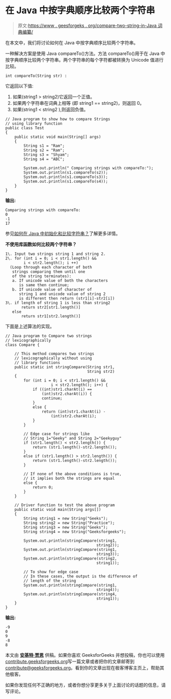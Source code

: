 # 在 Java 中按字典顺序比较两个字符串

> 原文:[https://www . geesforgeks . org/compare-two-string-in-Java 词典编纂/](https://www.geeksforgeeks.org/compare-two-strings-lexicographically-in-java/)

在本文中，我们将讨论如何在 Java 中按字典顺序比较两个字符串。

一种解决方案是使用 Java compareTo()方法。方法 compareTo()用于在 Java 中按字典顺序比较两个字符串。两个字符串的每个字符都被转换为 Unicode 值进行比较。

```
int compareTo(String str) :
```

它返回以下值:

1.  如果(string1 > string2)它返回一个正值。
2.  如果两个字符串在词典上相等
    (即 string1 == string2)，则返回 0。
3.  如果(string1 < string2 ),则返回负值。

```
// Java program to show how to compare Strings
// using library function
public class Test
{
    public static void main(String[] args)
    {
        String s1 = "Ram";
        String s2 = "Ram";
        String s3 = "Shyam";
        String s4 = "ABC";

        System.out.println(" Comparing strings with compareTo:");
        System.out.println(s1.compareTo(s2));
        System.out.println(s1.compareTo(s3));
        System.out.println(s1.compareTo(s4));
    }
}
```

**输出:**

```
Comparing strings with compareTo:
0
-1
17

```

参见[如何在 Java 中初始化和比较字符串？](https://www.geeksforgeeks.org/how-to-initialize-and-compare-strings-in-java/)了解更多详情。

**不使用库函数如何比较两个字符串？**

```
1\. Input two strings string 1 and string 2.
2\. for (int i = 0; i < str1.length() && 
        i < str2.length(); i ++) 
  (Loop through each character of both 
   strings comparing them until one 
   of the string terminates):
   a. If unicode value of both the characters 
      is same then continue;
   b. If unicode value of character of 
      string 1 and unicode value of string 2
      is different then return (str1[i]-str2[i])
3\. if length of string 1 is less than string2
       return str2[str1.length()]
   else 
       return str1[str2.length()]

```

下面是上述算法的实现。

```
// Java program to Compare two strings
// lexicographically
class Compare {

    // This method compares two strings
    // lexicographically without using
    // library functions
    public static int stringCompare(String str1,
                                    String str2)
    {
        for (int i = 0; i < str1.length() && 
                    i < str2.length(); i++) {
            if ((int)str1.charAt(i) == 
                (int)str2.charAt(i)) {
                continue;
            } 
            else {
                return (int)str1.charAt(i) - 
                    (int)str2.charAt(i);
            }
        }

        // Edge case for strings like
        // String 1="Geeky" and String 2="Geekyguy"
        if (str1.length() < str2.length()) {
            return (str1.length()-str2.length());
        } 
        else if (str1.length() > str2.length()) {
            return (str1.length()-str2.length());
        }

        // If none of the above conditions is true,
        // it implies both the strings are equal
        else {
            return 0;
        }
    }

    // Driver function to test the above program
    public static void main(String args[])
    {
        String string1 = new String("Geeks");
        String string2 = new String("Practice");
        String string3 = new String("Geeks");
        String string4 = new String("Geeksforgeeks");

        System.out.println(stringCompare(string1, 
                                        string2));
        System.out.println(stringCompare(string1, 
                                        string3));
        System.out.println(stringCompare(string2,
                                        string1));

        // To show for edge case
        // In these cases, the output is the difference of 
        // length of the string
        System.out.println(stringCompare(string1,
                                        string4));
        System.out.println(stringCompare(string4,
                                        string1));
    }
}
```

**输出:**

```
-9
0
9
-8
8

```

本文由 [**安基特·贾恩**](https://www.facebook.com/profile.php?id=100000412091676) 供稿。如果你喜欢 GeeksforGeeks 并想投稿，你也可以使用[contribute.geeksforgeeks.org](http://www.contribute.geeksforgeeks.org)写一篇文章或者把你的文章邮寄到 contribute@geeksforgeeks.org。看到你的文章出现在极客博客主页上，帮助其他极客。

如果你发现任何不正确的地方，或者你想分享更多关于上面讨论的话题的信息，请写评论。